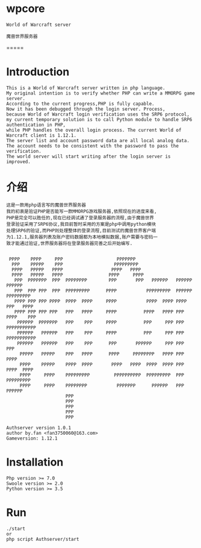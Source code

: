 # wpcore
	World of Warcraft server

	魔兽世界服务器
=====

# Introduction
	This is a World of Warcraft server written in php language. 
	My original intention is to verify whether PHP can write a MMORPG game server. 
	According to the current progress,PHP is fully capable. 
	Now it has been debugged through the login server. Process, 
	because World of Warcraft login verification uses the SRP6 protocol, 
	my current temporary solution is to call Python module to handle SRP6 authentication in PHP, 
	while PHP handles the overall login process. The current World of Warcraft client is 1.12.1. 
	The server list and account password data are all local analog data. 
	The account needs to be consistent with the password to pass the verification. 
	The world server will start writing after the login server is improved.

# 介绍
	这是一款用php语言写的魔兽世界服务器
	我的初衷是验证PHP是否能写一款MMORPG游戏服务器,依照现在的进度来看,
	PHP是完全可以胜任的,现在已经调试通了登录服务器的流程,由于魔兽世界
	登录验证采用了SRP6协议,我目前暂时采用的方案是php中调用python模块
	处理SRP6的验证,而PHP则处理整体的登录流程,目前测试的魔兽世界客户端
	为1.12.1,服务器列表及账户密码数据都为本地模拟数据,账户需要与密码一
	致才能通过验证,世界服务器将在登录服务器完善之后开始编写.

~~~
                                                                                 
 PPPP    PPPP     PPP                    PPPPPPP                                 
  PPP    PPPPP    PPP                   PPPPPPPPP                                
  PPPP   PPPPP   PPPP                  PPPP   PPPP                               
  PPPP   PPPPP   PPPP                 PPPP     PPPP                              
   PPP  PPPPPPP  PPP  PPPPPPPP        PPP       PPP   PPPPPP   PPPPPP   PPPPPP   
   PPP  PPP PPP  PPP  PPPPPPPPP      PPPP           PPPPPPPPP  PPPPPP PPPPPPPPP  
   PPPP PPP PPP PPPP  PPPP  PPPP     PPPP           PPPP  PPPP PPPP   PPP   PPPP 
   PPPP PPP PPP PPP   PPP   PPPP     PPPP          PPPP   PPPP PPP   PPPP    PPP 
    PPPPPP  PPPPPPP   PPP    PPP     PPPP          PPP     PPP PPP   PPPPPPPPPPP 
    PPPPPP   PPPPPP   PPP    PPP     PPPP          PPP     PPP PPP   PPPPPPPPPPP 
    PPPPPP   PPPPPP   PPP    PPP      PPP       PPPPPP     PPP PPP   PPP         
     PPPPP   PPPPP    PPP   PPPP      PPPP     PPPPPPPP   PPPP PPP   PPPP        
     PPPP    PPPPP    PPPP  PPPP       PPPP   PPPP  PPPP  PPPP PPP    PPPP  PPPP 
     PPPP     PPPP    PPPPPPPPP         PPPPPPPPPP  PPPPPPPPP  PPP    PPPPPPPPP  
     PPPP     PPPP    PPPPPPPP           PPPPPPP      PPPPPP   PPP      PPPPPP   
                      PPP                                                        
                      PPP                                                        
                      PPP                                                        
                      PPP                                                        
                      PPP 
        
Authserver version 1.0.1
author by.fan <fan3750060@163.com>
Gameversion: 1.12.1

~~~

# Installation
	Php version >= 7.0
	Swoole version >= 2.0
	Python version >= 3.5

# Run
	./start 
	or
	php script Authserver/start


	



